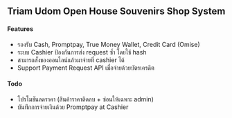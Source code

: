## Triam Udom Open House Souvenirs Shop System

#### Features

- รองรับ Cash, Promptpay, True Money Wallet, Credit Card (Omise)
- ระบบ Cashier ป้องกันการส่ง request ซ้ำ โดยใช้ hash
- สามารถสั่งของออนไลน์แล้วมาจ่ายที่ cashier ได้
- Support Payment Request API เมื่อจ่ายด้วยบัตรเครดิต

#### Todo

- โปรโมชันลดราคา (สินค้าราคาติดลบ + ซ่อนให้เฉพาะ admin)
- บันทึกการจ่ายเงินด้วย Promptpay at Cashier